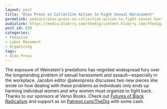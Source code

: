 ```yaml
---
layout: post
title: "Alex Press on Collective Action to Fight Sexual Harassment"
permalink: podcast/alex-press-on-collective-action-to-fight-sexual-harassment/
audiolink: https://media.blubrry.com/thedig/content.blubrry.com/thedig/The_Dig_-_EP_61_-_Press.mp3
post_id: 639
categories: 
- Feminism
- Labor Movement
- Organizing
tags: 
- Alex Press
---
```


The exposure of Weinstein's predations has reignited widespread fury  over the longstanding problem of sexual harassment and  assault—especially in the workplace. Jacobin editor @alexnpress  discusses two new pieces she wrote on how dealing with these problems as  individuals only ends up harming individual women and why women must  organize to fight back. Thanks to our sponsors at Verso Books. Check out [Futures of Black Radicalism](https://www.versobooks.com/books/2438-futures-of-black-radicalism) and support as on [Patreon.com/TheDig](http://www.patreon.com/TheDig)  with some cash.